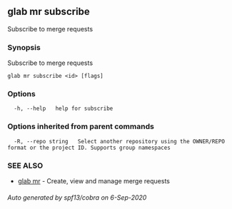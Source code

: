## glab mr subscribe

Subscribe to merge requests

### Synopsis

Subscribe to merge requests

```
glab mr subscribe <id> [flags]
```

### Options

```
  -h, --help   help for subscribe
```

### Options inherited from parent commands

```
  -R, --repo string   Select another repository using the OWNER/REPO format or the project ID. Supports group namespaces
```

### SEE ALSO

* [glab mr](glab_mr.md)	 - Create, view and manage merge requests

###### Auto generated by spf13/cobra on 6-Sep-2020
